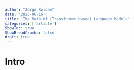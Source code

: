 ```yaml
---
author: "Jorge Roldan"
date: '2025-06-16'
title: 'The Math of (Transformer-based) Language Models'
categories: ['article']
ShowToc: true
ShowBreadCrumbs: false
draft: true
---
```


# Intro

